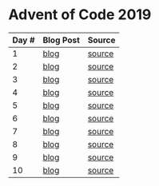# Advent of Code 2019

| Day # | Blog Post | Source |
| ----- | --------- | ------ |
| 1     | [blog](docs/day01.md) | [source](src/advent_2019_clojure/day01.clj) |
| 2     | [blog](docs/day02.md) | [source](src/advent_2019_clojure/day02.clj) |
| 3     | [blog](docs/day03.md) | [source](src/advent_2019_clojure/day03.clj) |
| 4     | [blog](docs/day04.md) | [source](src/advent_2019_clojure/day04.clj) |
| 5     | [blog](docs/day05.md) | [source](src/advent_2019_clojure/day05.clj) |
| 6     | [blog](docs/day06.md) | [source](src/advent_2019_clojure/day06.clj) |
| 7     | [blog](docs/day07.md) | [source](src/advent_2019_clojure/day07.clj) |
| 8     | [blog](docs/day08.md) | [source](src/advent_2019_clojure/day08.clj) |
| 9     | [blog](docs/day09.md) | [source](src/advent_2019_clojure/day09.clj) |
| 10    | [blog](docs/day10.md) | [source](src/advent_2019_clojure/day10.clj) |

